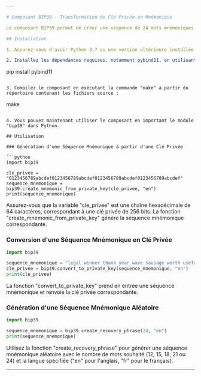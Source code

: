 ```yaml
---

# Composant BIP39 - Transformation de Clé Privée en Mnémonique

Le composant BIP39 permet de créer une séquence de 24 mots mnémoniques, conformément à la norme BIP39, à partir d'une clé privée de 256 bits. Il offre également la possibilité de convertir une séquence mnémonique en une clé privée.

## Installation

1. Assurez-vous d'avoir Python 3.7 ou une version ultérieure installée sur votre système.

2. Installez les dépendances requises, notamment pybind11, en utilisant pip :

   ```
   pip install pybind11
   ```

3. Compilez le composant en exécutant la commande "make" à partir du répertoire contenant les fichiers source :

   ```
   make
   ```

4. Vous pouvez maintenant utiliser le composant en important le module "bip39" dans Python.

## Utilisation

### Génération d'une Séquence Mnémonique à partir d'une Clé Privée

```python
import bip39

cle_privee = "0123456789abcdef0123456789abcdef0123456789abcdef0123456789abcdef"
sequence_mnemonique = bip39.create_mnemonic_from_private_key(cle_privee, "en")
print(sequence_mnemonique)
```

Assurez-vous que la variable "cle_privee" est une chaîne hexadécimale de 64 caractères, correspondant à une clé privée de 256 bits. La fonction "create_mnemonic_from_private_key" génère la séquence mnémonique correspondante.

### Conversion d'une Séquence Mnémonique en Clé Privée

```python
import bip39

sequence_mnemonique = "legal winner thank year wave sausage worth useful legal winner thank yellow"
cle_privee = bip39.convert_to_private_key(sequence_mnemonique, "en")
print(cle_privee)
```

La fonction "convert_to_private_key" prend en entrée une séquence mnémonique et renvoie la clé privée correspondante.

### Génération d'une Séquence Mnémonique Aléatoire

```python
import bip39

sequence_mnemonique = bip39.create_recovery_phrase(24, "en")
print(sequence_mnemonique)
```

Utilisez la fonction "create_recovery_phrase" pour générer une séquence mnémonique aléatoire avec le nombre de mots souhaité (12, 15, 18, 21 ou 24) et la langue spécifiée ("en" pour l'anglais, "fr" pour le français).

---
```

